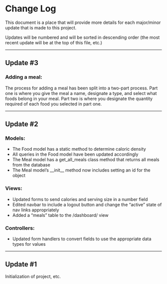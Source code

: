 <h1>Change Log</h1>
<p>This document is a place that will provide more details for each major/minor update that is made to this project.</p>
<p>Updates will be numbered and will be sorted in descending order (the most recent update will be at the top of this file, etc.)</p>
<hr>

<h2>Update #3</h2>
<h3>Adding a meal:</h3>
<p>The process for adding a meal has been split into a two-part process. Part one is where you give the meal a name, designate a type, and select what foods belong in your meal. Part two is where you designate the quantity required of each food you selected in part one.</p>

<hr>

<h2>Update #2</h2>
<h3>Models:</h3>
<ul>
    <li>The Food model has a static method to determine caloric density</li>
    <li>All queries in the Food model have been updated accordingly</li>
    <li>The Meal model has a get_all_meals class method that returns all meals from the database</li>
    <li>The Meal model’s __init__ method now includes setting an id for the object</li>
</ul>
<h3>Views:</h3>
<ul>
    <li>Updated forms to send calories and serving size in a number field</li>
    <li>Edited navbar to include a logout button and change the “active” state of nav links appropriately</li>
    <li>Added a “meals” table to the /dashboard/ view</li>
</ul>
<h3>Controllers:</h3>
<ul>
    <li>Updated form handlers to convert fields to use the appropriate data types for values</li>
</ul>

<hr>

<h2>Update #1</h2>
<p>Initialization of project, etc.</p>
